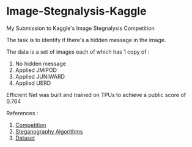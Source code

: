 # Image-Stegnalysis-Kaggle
My Submission to Kaggle's Image Stegnalysis Competition

The task is to identify if there's a hidden message in the image.

The data is a set of images each of which has 1 copy of :
<ol>
  <li> No hidden message </li>
  <li> Applied JMiPOD </li>
  <li> Applied JUNIWARD </li>
  <li> Applied UERD </li>
</ol>

Efficient Net was built and trained on TPUs to achieve a public score of 0.764

References :
<ol>
  <li> <a href="https://www.kaggle.com/c/alaska2-image-steganalysis/"> Competition </a></li>
  <li> <a href="https://www.google.com/url?sa=t&rct=j&q=&esrc=s&source=web&cd=2&cad=rja&uact=8&ved=2ahUKEwiyxJucmqbpAhVq6nMBHa9vDmYQFjABegQIARAB&url=https%3A%2F%2Fwww.kaggle.com%2Fc%2Falaska2-image-steganalysis%2Fdiscussion%2F146950&usg=AOvVaw0BWlGycUNGbxH7Z4Ch2uTH"> Steganography Algorithms  </a> </li>
  <li><a href="https://www.kaggle.com/c/alaska2-image-steganalysis/data"> Dataset </a></li>
</ol>
  
